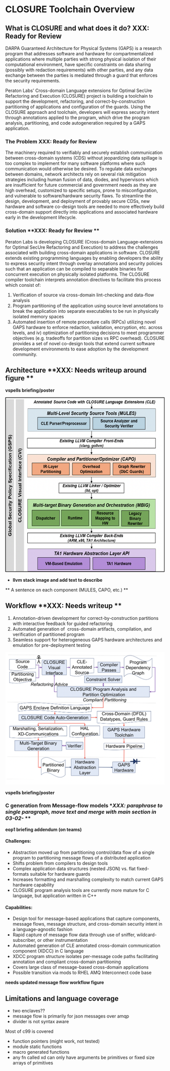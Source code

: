 # CLOSURE Toolchain Overview

## What is CLOSURE and what does it do? **XXX: Ready for Review**

DARPA Guaranteed Architecture for Physical Systems (GAPS) is a research program 
that addresses software and hardware for compartmentalized applications where
multiple parties with strong physical isolation of their computational
environment, have specific constraints on data sharing (possibly with redaction
requirements) with other parties, and any data exchange between the parties is
mediated through a guard that enforces the security requirements.

Peraton Labs' Cross-domain Language extensions for Optimal SecUre Refactoring
and Execution (CLOSURE) project is building a toolchain to support the
development, refactoring, and correct-by-construction partitioning of
applications and configuration of the guards. Using the CLOSURE approach and
toolchain, developers will express security intent through annotations applied
to the program, which drive the program analysis, partitioning, and code
autogeneration required by a GAPS application.

### The Problem **XXX: Ready for Review**

The machinery required to verifiably and securely establish communication between cross-domain systems (CDS) without jeopardizing data spillage is too complex to implement for many software platforms where such communication would otherwise be desired. To regulate data exchanges between domains, network architects rely on several risk mitigation strategies including human fusion of data, diodes, and hypervisors which are insufficient for future commercial and government needs as they are high overhead, customized to specific setups, prone to misconfiguration, and vulnerable to software/hardware security flaws. To streamline the design, development, and deployment of provably secure CDSs, new hardware and software co-design tools are needed to more effectively build cross-domain support directly into applications and associated hardware early in the development lifecycle.

### Solution **XXX: Ready for Review **

Peraton Labs is developing CLOSURE (Cross-domain Language-extensions for Optimal SecUre Refactoring and Execution) to address the challenges associated with building cross-domain applications in software. CLOSURE extends existing programming languages by enabling developers the ability to express security intent through overlay annotations and security policies such that an application can be compiled to separable binaries for concurrent execution on physically isolated platforms.
The CLOSURE compiler toolchain interprets annotation directives to facilitate this process which consist of: 

1. Verification of source via cross-domain lint-checking and data-flow analysis
2. Program partitioning of the application using source level annotations to break the application into separate executables to be run in physically isolated memory spaces
3. Automated insertion of remote procedure calls (RPCs) utilizing novel GAPS hardware to enforce redaction, validation, encryption, etc. across levels, and iv) optimization of partitioning decisions to meet programmer objectives (e.g. tradeoffs for partition sizes vs RPC overhead). CLOSURE provides a set of novel co-design tools that extend current software development environments to ease adoption by the development community.

## Architecture **XXX: Needs writeup around figure **

**vspells briefing/poster**

![arch](docs/C/images/arch.png)

- **llvm stack image and add text to describe**

** A sentence on each component (MULES, CAPO, etc.) **

## Workflow **XXX: Needs writeup **

1. Annotation-driven development for correct-by-construction partitions with interactive feedback for guided refactoring
2. Automated generation of ​
cross-domain artifacts, compilation, and verification of partitioned program
3. Seamless support for heterogeneous GAPS hardware architectures and emulation for pre-deployment testing​​

![workflow](docs/C/images/workflow.png)

**vspells briefing/poster**

### C generation from Message-flow models **XXX: paraphrase to single paragraph, move text and merge with main section in 03-02-* **

**eop1 briefing addendum (on teams)**

#### Challenges:​

- Abstraction moved up from partitioning control/data flow of a single program to partitioning message flows of a distributed application​
- Shifts problem from compilers to design tools​
- Complex application data structures (nested JSON) vs. flat fixed-formats suitable for hardware guards​
- Increases formatting and marshalling complexity to match current GAPS hardware capability​
- CLOSURE program analysis tools are currently more mature for C language, but application written in C++​

#### Capabilities:​

- Design tool for message-based applications that capture components, message flows, message structure, and cross-domain security intent in a language-agnostic fashion​
- Rapid capture of message flow data through use of sniffer, wildcard-subscriber, or other instrumentation​
- Automated generation of CLE annotated cross-domain communication component (XDCC) in C language ​
- XDCC program structure isolates per-message code paths facilitating annotation and compliant cross-domain partitioning​
- Covers large class of message-based cross-domain applications​
- Possible transition via mods to RHEL AMQ Interconnect code base

**needs updated message flow workflow figure** 

## Limitations and language coverage

- two enclaves??
- message flow is primarily for json messages over amqp
- divider is not syntax aware

Most of c99 is covered 
- function pointers (might work, not tested) 
- module static functions
- macro generated functions
- any fn called xd can only have arguments be primitives or fixed size arrays of primitives
